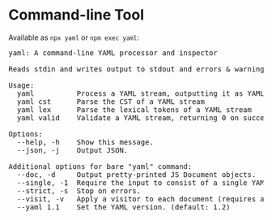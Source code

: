 # Command-line Tool

Available as `npx yaml` or `npm exec yaml`:

<pre id="cli-help" style="float: none">
yaml: A command-line YAML processor and inspector

Reads stdin and writes output to stdout and errors & warnings to stderr.

Usage:
  yaml          Process a YAML stream, outputting it as YAML
  yaml cst      Parse the CST of a YAML stream
  yaml lex      Parse the lexical tokens of a YAML stream
  yaml valid    Validate a YAML stream, returning 0 on success

Options:
  --help, -h    Show this message.
  --json, -j    Output JSON.

Additional options for bare "yaml" command:
  --doc, -d     Output pretty-printed JS Document objects.
  --single, -1  Require the input to consist of a single YAML document.
  --strict, -s  Stop on errors.
  --visit, -v   Apply a visitor to each document (requires a path to import)
  --yaml 1.1    Set the YAML version. (default: 1.2)
</pre>
